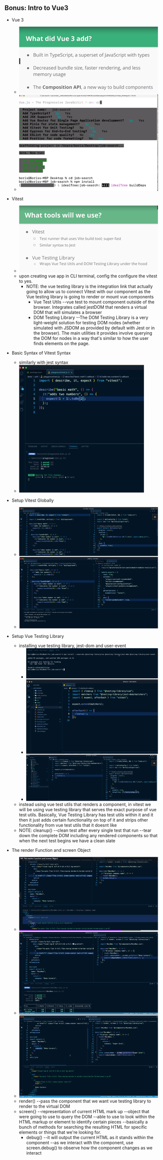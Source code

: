 ## Bonus: Intro to Vue3

- Vue 3

  - ![](./images/Vue3.png)
  - ![](./images/initVue3.png)

- Vitest
  - ![](./images/Vitest.png)
  - upon creating vue app in CLI terminal, config the configure the vitest to yes.
    - NOTE: the vue testing library is the integration link that actually going to allow us to connect Vitest with our component as the Vue testing library is going to render or mount vue components
      - Vue Test Utils --vue test to mount component outside of the browser. Integrates called jestDOM that renders a virtual DOM that will simulates a browser
      - DOM Testing Library --The DOM Testing Library is a very light-weight solution for testing DOM nodes (whether simulated with JSDOM as provided by default with Jest or in the browser). The main utilities it provides involve querying the DOM for nodes in a way that's similar to how the user finds elements on the page.
- Basic Syntax of Vitest Syntax
  - similarly with jest syntax
  - ![](./images/BasicVitestSyntax.png)
- Setup Vitest Globally
  - ![](./images/setVitestGlobally.png)
  - ![](./images/setVitestGlobally1.png)
- Setup Vue Testing Library
  - installing vue testing library, jest-dom and user-event
    - ![](./images/setupVitest.png)
    - ![](./images/setupVitest1.png)
    - ![](./images/setupVitest2.png)
  - instead using vue test utils that renders a component, in vitest we will be using vue testing library that serves the exact purpose of vue test utils. Basically, Vue Testing Library has test utils within it and it then it just adds certain functionality on top of it and strips other functionality from vue test utils that it doesnt like
  - NOTE: cleanup() --clean test after every single test that run --tear down the complete DOM including any rendered components so that when the next test begins we have a clean slate
- The render Function and screen Object
  - ![](./images/render&screen.png)
  - ![](./images/render&screen1.png)
  - ![](./images/render&screen2.png)
  - render() --pass the component that we want vue testing library to render to the virtual DOM
  - screen{} --representation of current HTML mark up --object that were going to use to query the DOM --able to use to look within the HTML markup or element to identify certain pieces --basically a bunch of methods for searching the resulting HTML for specific elements or things that we're looking for.
    - debug() --it will output the current HTML as it stands within the component --as we interact with the component, use screen.debug() to observe how the component changes as we interact
